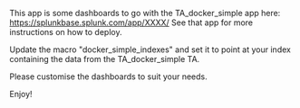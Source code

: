 This app is some dashboards to go with the TA_docker_simple app here: https://splunkbase.splunk.com/app/XXXX/ See that app for more instructions on how to deploy.

Update the macro "docker_simple_indexes" and set it to point at your index containing the data from the TA_docker_simple TA. 

Please customise the dashboards to suit your needs.

Enjoy!



